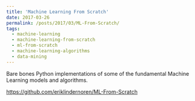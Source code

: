 ```yaml
---
title: 'Machine Learning From Scratch'
date: 2017-03-26
permalink: /posts/2017/03/ML-From-Scratch/
tags:
  - machine-learning
  - machine-learning-from-scratch
  - ml-from-scratch
  - machine-learning-algorithms
  - data-mining
---
```


Bare bones Python implementations of some of the fundamental Machine Learning models and algorithms.

https://github.com/eriklindernoren/ML-From-Scratch